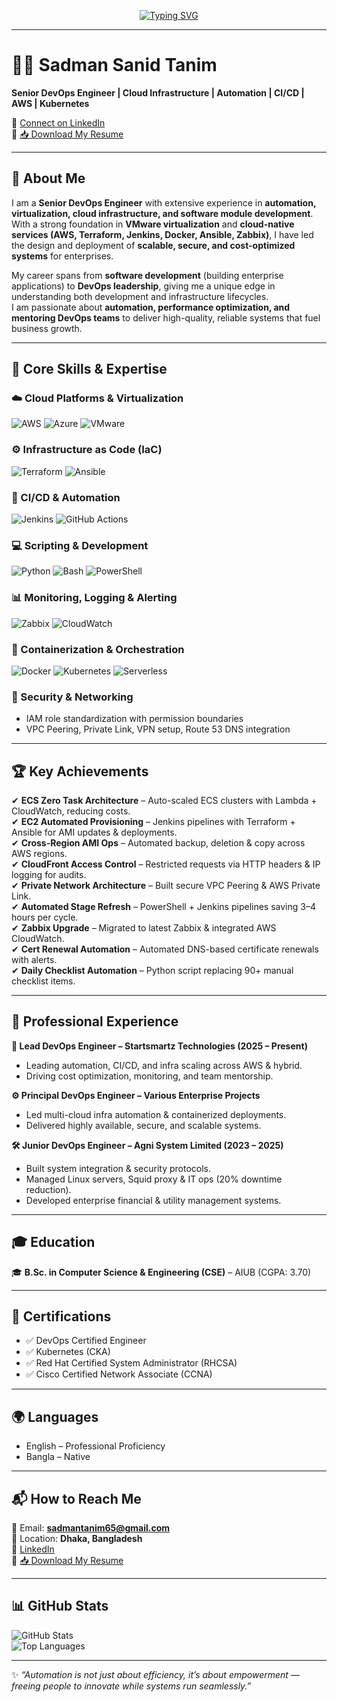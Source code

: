 <!-- Typing SVG (Animated Title) -->
<p align="center">
  <a href="https://git.io/typing-svg">
    <img src="https://readme-typing-svg.herokuapp.com?font=Fira+Code&size=28&duration=3000&pause=1000&color=00F71B&center=true&vCenter=true&width=700&lines=DevOps+%26+Platform+Engineering;Senior+DevOps+Engineer;Cloud+%7C+Automation+%7C+CI%2FCD+%7C+AWS+%7C+Kubernetes" alt="Typing SVG" />
  </a>
</p>

---

# 👨‍💻 Sadman Sanid Tanim  

**Senior DevOps Engineer | Cloud Infrastructure | Automation | CI/CD | AWS | Kubernetes**  

🔗 [Connect on LinkedIn](https://www.linkedin.com/in/sadman-sanid-077577265/)  
📄 [📥 Download My Resume](./resume.pdf)  

---

## 🚀 About Me  

I am a **Senior DevOps Engineer** with extensive experience in **automation, virtualization, cloud infrastructure, and software module development**.  
With a strong foundation in **VMware virtualization** and **cloud-native services (AWS, Terraform, Jenkins, Docker, Ansible, Zabbix)**, I have led the design and deployment of **scalable, secure, and cost-optimized systems** for enterprises.  

My career spans from **software development** (building enterprise applications) to **DevOps leadership**, giving me a unique edge in understanding both development and infrastructure lifecycles.  
I am passionate about **automation, performance optimization, and mentoring DevOps teams** to deliver high-quality, reliable systems that fuel business growth.  

---

## 🔧 Core Skills & Expertise  

### ☁️ Cloud Platforms & Virtualization  
![AWS](https://img.shields.io/badge/AWS-232F3E?style=for-the-badge&logo=amazonaws&logoColor=white)
![Azure](https://img.shields.io/badge/Azure-0078D4?style=for-the-badge&logo=microsoftazure&logoColor=white)
![VMware](https://img.shields.io/badge/VMware-607078?style=for-the-badge&logo=vmware&logoColor=white)

### ⚙️ Infrastructure as Code (IaC)  
![Terraform](https://img.shields.io/badge/Terraform-7B42BC?style=for-the-badge&logo=terraform&logoColor=white)
![Ansible](https://img.shields.io/badge/Ansible-EE0000?style=for-the-badge&logo=ansible&logoColor=white)

### 🚀 CI/CD & Automation  
![Jenkins](https://img.shields.io/badge/Jenkins-D24939?style=for-the-badge&logo=jenkins&logoColor=white)
![GitHub Actions](https://img.shields.io/badge/GitHub%20Actions-2088FF?style=for-the-badge&logo=githubactions&logoColor=white)

### 💻 Scripting & Development  
![Python](https://img.shields.io/badge/Python-3776AB?style=for-the-badge&logo=python&logoColor=white)
![Bash](https://img.shields.io/badge/Bash-4EAA25?style=for-the-badge&logo=gnubash&logoColor=white)
![PowerShell](https://img.shields.io/badge/PowerShell-5391FE?style=for-the-badge&logo=powershell&logoColor=white)

### 📊 Monitoring, Logging & Alerting  
![Zabbix](https://img.shields.io/badge/Zabbix-FF0000?style=for-the-badge&logo=zabbix&logoColor=white)
![CloudWatch](https://img.shields.io/badge/AWS%20CloudWatch-FF4F00?style=for-the-badge&logo=amazonaws&logoColor=white)

### 🐳 Containerization & Orchestration  
![Docker](https://img.shields.io/badge/Docker-2496ED?style=for-the-badge&logo=docker&logoColor=white)
![Kubernetes](https://img.shields.io/badge/Kubernetes-326CE5?style=for-the-badge&logo=kubernetes&logoColor=white)
![Serverless](https://img.shields.io/badge/Serverless-FD5750?style=for-the-badge&logo=serverless&logoColor=white)

### 🔐 Security & Networking  
- IAM role standardization with permission boundaries  
- VPC Peering, Private Link, VPN setup, Route 53 DNS integration  

---

## 🏆 Key Achievements  

✔ **ECS Zero Task Architecture** – Auto-scaled ECS clusters with Lambda + CloudWatch, reducing costs.  
✔ **EC2 Automated Provisioning** – Jenkins pipelines with Terraform + Ansible for AMI updates & deployments.  
✔ **Cross-Region AMI Ops** – Automated backup, deletion & copy across AWS regions.  
✔ **CloudFront Access Control** – Restricted requests via HTTP headers & IP logging for audits.  
✔ **Private Network Architecture** – Built secure VPC Peering & AWS Private Link.  
✔ **Automated Stage Refresh** – PowerShell + Jenkins pipelines saving 3–4 hours per cycle.  
✔ **Zabbix Upgrade** – Migrated to latest Zabbix & integrated AWS CloudWatch.  
✔ **Cert Renewal Automation** – Automated DNS-based certificate renewals with alerts.  
✔ **Daily Checklist Automation** – Python script replacing 90+ manual checklist items.  

---

## 📌 Professional Experience  

**🚀 Lead DevOps Engineer – Startsmartz Technologies (2025 – Present)**  
- Leading automation, CI/CD, and infra scaling across AWS & hybrid.  
- Driving cost optimization, monitoring, and team mentorship.  

**⚙️ Principal DevOps Engineer – Various Enterprise Projects**  
- Led multi-cloud infra automation & containerized deployments.  
- Delivered highly available, secure, and scalable systems.  

**🛠️ Junior DevOps Engineer – Agni System Limited (2023 – 2025)**  
- Built system integration & security protocols.  
- Managed Linux servers, Squid proxy & IT ops (20% downtime reduction).  
- Developed enterprise financial & utility management systems.  

---

## 🎓 Education  

🎓 **B.Sc. in Computer Science & Engineering (CSE)** – AIUB (CGPA: 3.70)  

---

## 📜 Certifications  

- ✅ DevOps Certified Engineer  
- ✅ Kubernetes (CKA)  
- ✅ Red Hat Certified System Administrator (RHCSA)  
- ✅ Cisco Certified Network Associate (CCNA)  

---

## 🌍 Languages  

- English – Professional Proficiency  
- Bangla – Native  

---

## 📬 How to Reach Me  

📧 Email: **sadmantanim65@gmail.com**  
📍 Location: **Dhaka, Bangladesh**  
🔗 [LinkedIn](https://www.linkedin.com/in/sadman-sanid-077577265/)  
📄 [📥 Download My Resume](./resume.pdf)  

---

## 📊 GitHub Stats  

![GitHub Stats](https://github-readme-stats.vercel.app/api?username=testgithubj&show_icons=true&theme=radical)  
![Top Languages](https://github-readme-stats.vercel.app/api/top-langs/?username=testgithubj&layout=compact&theme=radical)  

---

✨ *“Automation is not just about efficiency, it’s about empowerment — freeing people to innovate while systems run seamlessly.”*  
